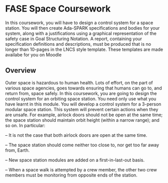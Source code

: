 # FASE Space Coursework

In this coursework, you will have to design a control system for a space station. You will then create Ada-SPARK specifications and bodies for your system, along with a justifications using a graphical representation of the safety case in Goal Structuring Notation. A report, containing your specification definitions and descriptions, must be produced that is no longer than 10-pages in the LNCS style template. These templates are made availabe for you on Moodle


## Overview

Outer space is hazardous to human health. Lots of effort, on the part of various space agencies, goes towards ensuring that humans can go to, and return from, space safely. In this coursework, you are going to design the control system for an orbiting space station. You need only use what you have learnt in this module. You will develop a control system for a 3-person modular space station. This system will prevent certain actions when they are unsafe. For example, airlock doors should not be open at the same time; the space station should maintain orbit height (within a narrow range); and so on. In particular:

– It is not the case that both airlock doors are open at the same time.

– The space station should come neither too close to, nor get too far away from, Earth.

– New space station modules are added on a first-in-last-out basis.

– When a space walk is attempted by a crew member, the other two crew members must be monitoring from opposite ends of the station.
